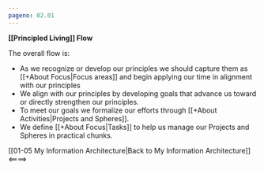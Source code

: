```yaml
---
pageno: 02.01 
---
```



**[[Principled Living]]  Flow** 

The overall flow is:
- As we recognize or develop our principles we should capture them as [[+About Focus|Focus areas]] and begin applying our time in alignment with our principles
- We align with our principles by developing goals that advance us toward or directly strengthen our principles.
- To meet our goals we formalize our efforts through [[+About Activities|Projects and Spheres]].
- We define [[+About Focus|Tasks]] to help us manage our Projects and Spheres in practical chunks.

[[01-05 My Information Architecture|Back to My Information Architecture]]    <====>  